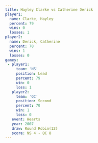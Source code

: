 ```yaml
---
title: Hayley Clarke vs Catherine Derick
player1:                 
  name: Clarke, Hayley   
  percent: 79            
  wins: 0                
  losses: 1              
player2:                 
  name: Derick, Catherine
  percent: 70            
  wins: 1                
  losses: 0              
games:
 - player1:        
     team: 'NS'    
     position: Lead
     percent: 79   
     win: 0        
     loss: 1       
   player2:          
     team: 'QC'      
     position: Second
     percent: 70     
     win: 1          
     loss: 0         
   event: Hearts        
   year: 2007           
   draw: Round Robin(12)
   score: NS 4 - QC 8   
---
```

